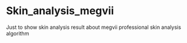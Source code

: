 # Skin_analysis_megvii
Just to show skin analysis result about megvii professional skin analysis algorithm
